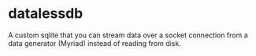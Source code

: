 # datalessdb
A custom sqlite that you can stream data over a socket connection from a data generator (Myriad) instead of reading from disk.
